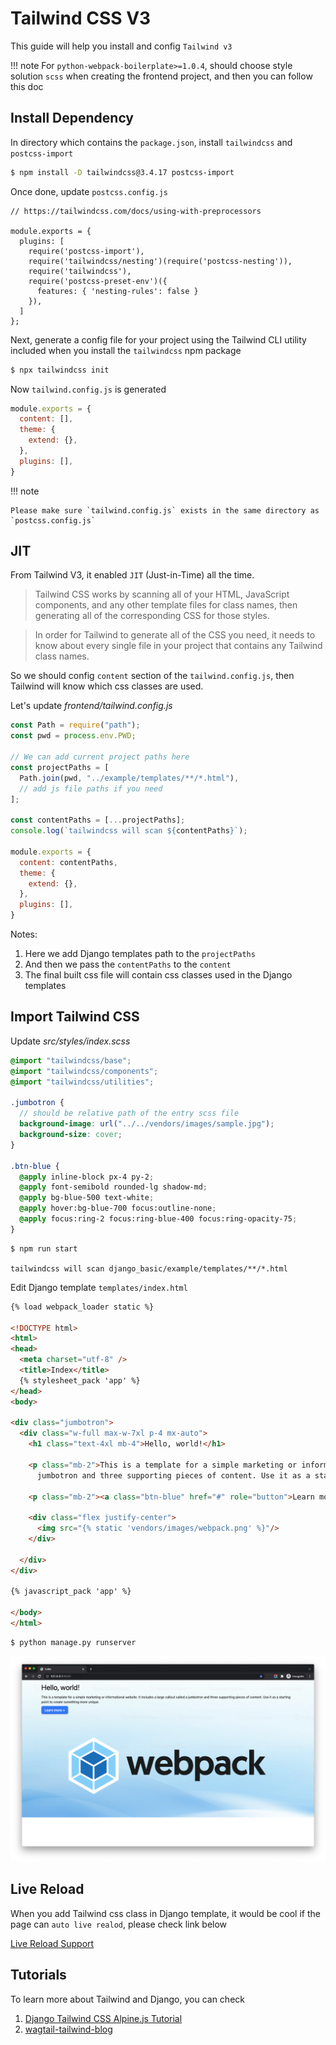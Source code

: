 # Tailwind CSS V3

This guide will help you install and config `Tailwind v3`

!!! note
    For `python-webpack-boilerplate>=1.0.4`, should choose style solution `scss` when creating the frontend project, and then you can follow this doc

## Install Dependency

In directory which contains the `package.json`, install `tailwindcss` and `postcss-import`

```bash
$ npm install -D tailwindcss@3.4.17 postcss-import
```

Once done, update `postcss.config.js`

```
// https://tailwindcss.com/docs/using-with-preprocessors

module.exports = {
  plugins: [
    require('postcss-import'),
    require('tailwindcss/nesting')(require('postcss-nesting')),
    require('tailwindcss'),
    require('postcss-preset-env')({
      features: { 'nesting-rules': false }
    }),
  ]
};
```

Next, generate a config file for your project using the Tailwind CLI utility included when you install the `tailwindcss` npm package

```bash
$ npx tailwindcss init
```

Now `tailwind.config.js` is generated

```js
module.exports = {
  content: [],
  theme: {
    extend: {},
  },
  plugins: [],
}
```

!!! note

    Please make sure `tailwind.config.js` exists in the same directory as `postcss.config.js`

## JIT

From Tailwind V3, it enabled `JIT` (Just-in-Time) all the time.

> Tailwind CSS works by scanning all of your HTML, JavaScript components, and any other template files for class names, then generating all of the corresponding CSS for those styles.

> In order for Tailwind to generate all of the CSS you need, it needs to know about every single file in your project that contains any Tailwind class names.

So we should config `content` section of the `tailwind.config.js`, then Tailwind will know which css classes are used.

Let's update *frontend/tailwind.config.js*

```js
const Path = require("path");
const pwd = process.env.PWD;

// We can add current project paths here
const projectPaths = [
  Path.join(pwd, "../example/templates/**/*.html"),
  // add js file paths if you need
];

const contentPaths = [...projectPaths];
console.log(`tailwindcss will scan ${contentPaths}`);

module.exports = {
  content: contentPaths,
  theme: {
    extend: {},
  },
  plugins: [],
}
```

Notes:

1. Here we add Django templates path to the `projectPaths`
1. And then we pass the `contentPaths` to the `content`
1. The final built css file will contain css classes used in the Django templates

## Import Tailwind CSS

Update *src/styles/index.scss*

```scss
@import "tailwindcss/base";
@import "tailwindcss/components";
@import "tailwindcss/utilities";

.jumbotron {
  // should be relative path of the entry scss file
  background-image: url("../../vendors/images/sample.jpg");
  background-size: cover;
}

.btn-blue {
  @apply inline-block px-4 py-2;
  @apply font-semibold rounded-lg shadow-md;
  @apply bg-blue-500 text-white;
  @apply hover:bg-blue-700 focus:outline-none;
  @apply focus:ring-2 focus:ring-blue-400 focus:ring-opacity-75;
}
```

```
$ npm run start

tailwindcss will scan django_basic/example/templates/**/*.html
```

Edit Django template `templates/index.html`

```html hl_lines="8 28"
{% load webpack_loader static %}

<!DOCTYPE html>
<html>
<head>
  <meta charset="utf-8" />
  <title>Index</title>
  {% stylesheet_pack 'app' %}
</head>
<body>

<div class="jumbotron">
  <div class="w-full max-w-7xl p-4 mx-auto">
    <h1 class="text-4xl mb-4">Hello, world!</h1>

    <p class="mb-2">This is a template for a simple marketing or informational website. It includes a large callout called a
      jumbotron and three supporting pieces of content. Use it as a starting point to create something more unique.</p>

    <p class="mb-2"><a class="btn-blue" href="#" role="button">Learn more »</a></p>

    <div class="flex justify-center">
      <img src="{% static 'vendors/images/webpack.png' %}"/>
    </div>

  </div>
</div>

{% javascript_pack 'app' %}

</body>
</html>
```

```bash
$ python manage.py runserver
```

![TailwindCSS example](images/tailwind-example.png)

## Live Reload

When you add Tailwind css class in Django template, it would be cool if the page can `auto live realod`, please check link below

[Live Reload Support](live_reload.md)

## Tutorials

To learn more about Tailwind and Django, you can check

1. [Django Tailwind CSS Alpine.js Tutorial](https://www.accordbox.com/blog/django-tailwind-css-alpinejs-tutorial/)
2. [wagtail-tailwind-blog](https://github.com/AccordBox/wagtail-tailwind-blog)
